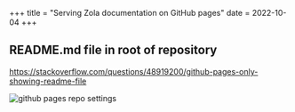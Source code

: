 +++
title = "Serving Zola documentation on GitHub pages"
date = 2022-10-04
+++


## README.md file in root of repository
https://stackoverflow.com/questions/48919200/github-pages-only-showing-readme-file

![github pages repo settings](../github_pages_build_and_deploy.png)